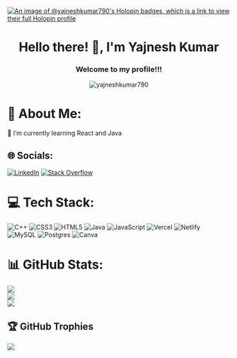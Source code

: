 [![An image of @yajneshkumar790's Holopin badges, which is a link to view their full Holopin profile](https://holopin.me/yajneshkumar790)](https://holopin.io/@yajneshkumar790) 

<h1 align="center">Hello there! 👋, I'm Yajnesh Kumar</h1>
<h3 align="center">Welcome to my profile!!!</h3>
<!-- <img align="right" alt="Coding" width="400" src="https://media.tenor.com/rePDfDWO3XoAAAAd/hacking.gif"> -->

<p align="center"> <img src="https://komarev.com/ghpvc/?username=yajneshkumar790&label=Profile%20views&color=0e75b6&style=flat" alt="yajneshkumar790" /> </p>

# 💫 About Me: 
🌱 I’m currently learning React and Java<be>
<!--⚡ Fun fact, I am a fan of anime😁 -->


## 🌐 Socials:
[![LinkedIn](https://img.shields.io/badge/LinkedIn-%230077B5.svg?logo=linkedin&logoColor=white)](https://linkedin.com/in/yajnesh-kumar-88b77724a/) [![Stack Overflow](https://img.shields.io/badge/-Stackoverflow-FE7A16?logo=stack-overflow&logoColor=white)](https://stackoverflow.com/users/25766144/yajnesh-kumar) 

# 💻 Tech Stack:
![C++](https://img.shields.io/badge/c++-%2300599C.svg?style=plastic&logo=c%2B%2B&logoColor=white) ![CSS3](https://img.shields.io/badge/css3-%231572B6.svg?style=plastic&logo=css3&logoColor=white) ![HTML5](https://img.shields.io/badge/html5-%23E34F26.svg?style=plastic&logo=html5&logoColor=white) ![Java](https://img.shields.io/badge/java-%23ED8B00.svg?style=plastic&logo=openjdk&logoColor=white) ![JavaScript](https://img.shields.io/badge/javascript-%23323330.svg?style=plastic&logo=javascript&logoColor=%23F7DF1E) ![Vercel](https://img.shields.io/badge/vercel-%23000000.svg?style=plastic&logo=vercel&logoColor=white) ![Netlify](https://img.shields.io/badge/netlify-%23000000.svg?style=plastic&logo=netlify&logoColor=#00C7B7) ![MySQL](https://img.shields.io/badge/mysql-4479A1.svg?style=plastic&logo=mysql&logoColor=white) ![Postgres](https://img.shields.io/badge/postgres-%23316192.svg?style=plastic&logo=postgresql&logoColor=white) ![Canva](https://img.shields.io/badge/Canva-%2300C4CC.svg?style=plastic&logo=Canva&logoColor=white)
# 📊 GitHub Stats:
![](https://github-readme-stats.vercel.app/api?username=YajneshKumar2004&theme=dark&hide_border=false&include_all_commits=false&count_private=false)<br/>
![](https://github-readme-streak-stats.herokuapp.com/?user=YajneshKumar2004&theme=dark&hide_border=false)<br/>
![](https://github-readme-stats.vercel.app/api/top-langs/?username=YajneshKumar2004&theme=dark&hide_border=false&include_all_commits=false&count_private=false&layout=compact)

## 🏆 GitHub Trophies
![](https://github-profile-trophy.vercel.app/?username=YajneshKumar2004&theme=gruvbox&no-frame=false&no-bg=true&margin-w=4)


<!-- Proudly created with GPRM ( https://gprm.itsvg.in ) -->
